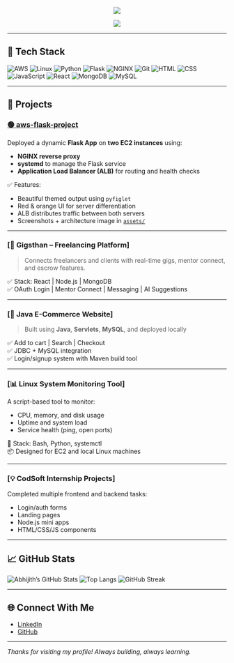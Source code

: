 <p align="center">
  <img src="https://capsule-render.vercel.app/api?type=waving&color=0:ff6f61,100:db2777&height=200&section=header&text=Hey,%20I'm%20Abhijith!&fontSize=40&fontAlignY=35&animation=fadeIn&desc=Cloud%20|%20Linux%20|%20DevOps%20|%20AWS&descAlign=50&descSize=20" />
</p>

<p align="center">
  <img src="https://readme-typing-svg.herokuapp.com?font=Fira+Code&weight=500&pause=1000&color=FBBF24&center=true&width=450&lines=Tech+Support+Engineer+%7C+Cloud+Learner;Python%2C+Linux%2C+AWS%2C+DevOps+Focused;Always+building+on+weekends+%F0%9F%8E%93" />
</p>


---

## 🧰 Tech Stack

![AWS](https://img.shields.io/badge/AWS-FF9900?style=for-the-badge&logo=amazonaws&logoColor=white)
![Linux](https://img.shields.io/badge/Linux-FCC624?style=for-the-badge&logo=linux&logoColor=black)
![Python](https://img.shields.io/badge/Python-3776AB?style=for-the-badge&logo=python&logoColor=white)
![Flask](https://img.shields.io/badge/Flask-black?style=for-the-badge&logo=flask&logoColor=white)
![NGINX](https://img.shields.io/badge/Nginx-009639?style=for-the-badge&logo=nginx&logoColor=white)
![Git](https://img.shields.io/badge/Git-F05032?style=for-the-badge&logo=git&logoColor=white)
![HTML](https://img.shields.io/badge/HTML-E34F26?style=for-the-badge&logo=html5&logoColor=white)
![CSS](https://img.shields.io/badge/CSS-1572B6?style=for-the-badge&logo=css3&logoColor=white)
![JavaScript](https://img.shields.io/badge/JavaScript-F7DF1E?style=for-the-badge&logo=javascript&logoColor=black)
![React](https://img.shields.io/badge/React-20232A?style=for-the-badge&logo=react&logoColor=61DAFB)
![MongoDB](https://img.shields.io/badge/MongoDB-4EA94B?style=for-the-badge&logo=mongodb&logoColor=white)
![MySQL](https://img.shields.io/badge/MySQL-005C84?style=for-the-badge&logo=mysql&logoColor=white)

---

## 🚀 Projects

### [🟢 aws-flask-project](https://github.com/Abhijith-suresh23445/aws-flask-project)

Deployed a dynamic **Flask App** on **two EC2 instances** using:

- **NGINX reverse proxy**
- **systemd** to manage the Flask service
- **Application Load Balancer (ALB)** for routing and health checks

✅ Features:

- Beautiful themed output using `pyfiglet`  
- Red & orange UI for server differentiation  
- ALB distributes traffic between both servers  
- Screenshots + architecture image in [`assets/`](https://github.com/Abhijith-suresh23445/aws-flask-project/tree/main/assets)

---

### [💼 Gigsthan – Freelancing Platform]

> Connects freelancers and clients with real-time gigs, mentor connect, and escrow features.

✅ Stack: React | Node.js | MongoDB  
✅ OAuth Login | Mentor Connect | Messaging | AI Suggestions

---

### [🛒 Java E-Commerce Website]

> Built using **Java**, **Servlets**, **MySQL**, and deployed locally

✅ Add to cart | Search | Checkout  
✅ JDBC + MySQL integration  
✅ Login/signup system with Maven build tool

---

### [📊 Linux System Monitoring Tool]

A script-based tool to monitor:

- CPU, memory, and disk usage  
- Uptime and system load  
- Service health (ping, open ports)

🚀 Stack: Bash, Python, systemctl  
📦 Designed for EC2 and local Linux machines

---

### [💡 CodSoft Internship Projects]

Completed multiple frontend and backend tasks:

- Login/auth forms  
- Landing pages  
- Node.js mini apps  
- HTML/CSS/JS components

---

## 📈 GitHub Stats

![Abhijith’s GitHub Stats](https://github-readme-stats.vercel.app/api?username=Abhijith-suresh23445&show_icons=true&theme=tokyonight)
![Top Langs](https://github-readme-stats.vercel.app/api/top-langs/?username=Abhijith-suresh23445&layout=compact&theme=tokyonight)
![GitHub Streak](https://streak-stats.demolab.com?user=Abhijith-suresh23445&theme=tokyonight&hide_border=false)

---

## 🌐 Connect With Me

- [LinkedIn](https://www.linkedin.com/in/www.linkedin.com/in/abhijith-suresh-199506279)
- [GitHub](https://github.com/Abhijith-suresh23445)

---

*Thanks for visiting my profile! Always building, always learning.*
